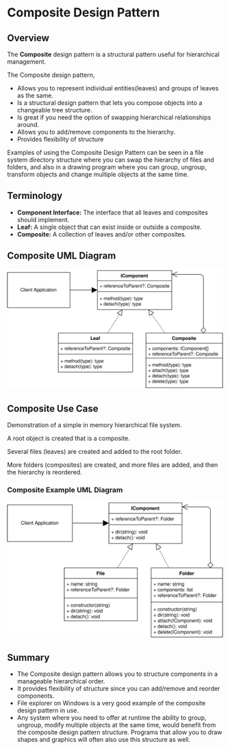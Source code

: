 # Composite Design Pattern

## Overview

The **Composite** design pattern is a structural pattern useful for hierarchical management.

The Composite design pattern,

- Allows you to represent individual entities(leaves) and groups of leaves as the same.
- Is a structural design pattern that lets you compose objects into a changeable tree structure.
- Is great if you need the option of swapping hierarchical relationships around.
- Allows you to add/remove components to the hierarchy.
- Provides flexibility of structure

Examples of using the Composite Design Pattern can be seen in a file system directory structure where you can swap the hierarchy of files and folders, and also in a drawing program where you can group, ungroup, transform objects and change multiple objects at the same time.

## Terminology

- **Component Interface:** The interface that all leaves and composites should implement.
- **Leaf:** A single object that can exist inside or outside a composite.
- **Composite:** A collection of leaves and/or other composites.

## Composite UML Diagram

![composite concept](diagrams/composite_concept.svg)

## Composite Use Case

Demonstration of a simple in memory hierarchical file system.

A root object is created that is a composite.

Several files (leaves) are created and added to the root folder.

More folders (composites) are created, and more files are added, and then the hierarchy is reordered.

### Composite Example UML Diagram

![composite example](diagrams/composite_example.svg)

## Summary

- The Composite design pattern allows you to structure components in a manageable hierarchical order.
- It provides flexibility of structure since you can add/remove and reorder components.
- File explorer on Windows is a very good example of the composite design pattern in use.
- Any system where you need to offer at runtime the ability to group, ungroup, modify multiple objects at the same time, would benefit from the composite design pattern structure. Programs that allow you to draw shapes and graphics will often also use this structure as well.
